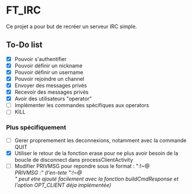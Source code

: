 # FT_IRC

Ce projet a pour but de recréer un serveur IRC simple.

## To-Do list

 - [X] Pouvoir s'authentifier
 - [X] Pouvoir définir un nickname
 - [X] Pouvoir définir un username
 - [X] Pouvoir rejoindre un channel
 - [X] Envoyer des messages privés
 - [X] Recevoir des messages privés
 - [X] Avoir des utilisateurs "operator"
 - [ ] Implémenter les commandes spécifiques aux operators
 - [ ] KILL

### Plus spécifiquement
 - [ ] Gerer propremement les deconnexions, notamment avec la commande QUIT
 - [X] Utiliser le retour de la fonction erase pour ne plus avoir besoin de la boucle de disconnect dans processClientActivity
 - [ ] Modifier PRIVMSG pour repondre sous le format : ":<nickname>!~<username>@<address> PRIVMSG <channel> :<message>" (l'en-tete ":<nickname>!~<username>@<address>" peut etre ajouté facilement avec la fonction buildCmdResponse et l'option OPT_CLIENT déja implémentée)
